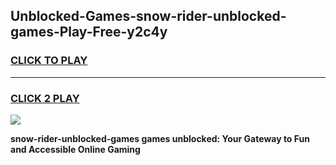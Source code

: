 
## Unblocked-Games-snow-rider-unblocked-games-Play-Free-y2c4y
<h3>
<a href="https://premium76.site?title=snow-rider-unblocked-games&ref=21A">CLICK TO PLAY</a></h3>
<hr>

<h3>
<a href="https://premium76.site?title=snow-rider-unblocked-games&ref=21A">CLICK 2 PLAY</a>
  
</h3>

<a href="https://premium76.site?title=snow-rider-unblocked-games&ref=21A"><img src="https://clearcache.store/games.png"></a>


**snow-rider-unblocked-games games unblocked: Your Gateway to Fun and Accessible Online Gaming**
